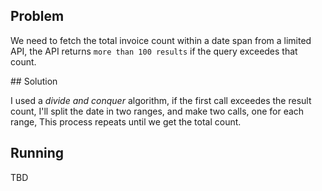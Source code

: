 ## Problem

We need to fetch the total invoice count within a date span from a limited API, the API returns `more than 100 results` if the query exceedes that count.


## Solution

I used a _divide and conquer_ algorithm, if the first call exceedes the result count, I'll split the date in two ranges, and make two calls, one for each range, This process repeats until we get the total count.


## Running

TBD
